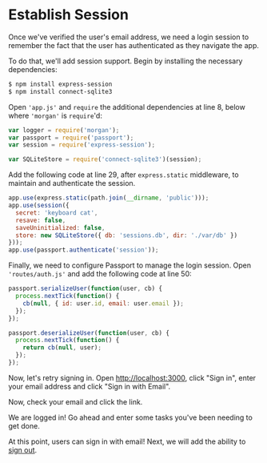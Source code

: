 # Establish Session

Once we've verified the user's email address, we need a login session to
remember the fact that the user has authenticated as they navigate the app.

To do that, we'll add session support.  Begin by installing the necessary
dependencies:

```sh
$ npm install express-session
$ npm install connect-sqlite3
```

Open `'app.js'` and `require` the additional dependencies at line 8, below
where `'morgan'` is `require`'d:

```js
var logger = require('morgan');
var passport = require('passport');
var session = require('express-session');

var SQLiteStore = require('connect-sqlite3')(session);
```

Add the following code at line 29, after `express.static` middleware, to
maintain and authenticate the session.

```js
app.use(express.static(path.join(__dirname, 'public')));
app.use(session({
  secret: 'keyboard cat',
  resave: false,
  saveUninitialized: false,
  store: new SQLiteStore({ db: 'sessions.db', dir: './var/db' })
}));
app.use(passport.authenticate('session'));
```

Finally, we need to configure Passport to manage the login session.  Open
`'routes/auth.js'` and add the following code at line 50:

```js
passport.serializeUser(function(user, cb) {
  process.nextTick(function() {
    cb(null, { id: user.id, email: user.email });
  });
});

passport.deserializeUser(function(user, cb) {
  process.nextTick(function() {
    return cb(null, user);
  });
});
```

Now, let's retry signing in.  Open [http://localhost:3000](http://localhost:3000),
click "Sign in", enter your email address and click "Sign in with Email".

Now, check your email and click the link.

We are logged in!  Go ahead and enter some tasks you've been needing to get
done.

At this point, users can sign in with email!  Next, we will add the ability to
[sign out](../logout/).
